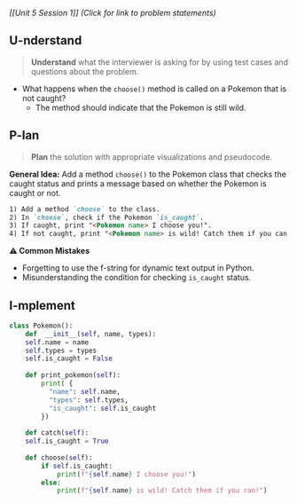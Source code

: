 *[[Unit 5 Session 1]] (Click for link to problem statements)*

## U-nderstand
 
> **Understand** what the interviewer is asking for by using test cases and questions about the problem.

- What happens when the `choose()` method is called on a Pokemon that is not caught?
  - The method should indicate that the Pokemon is still wild.

## P-lan

> **Plan** the solution with appropriate visualizations and pseudocode.

**General Idea:** Add a method `choose()` to the Pokemon class that checks the caught status and prints a message based on whether the Pokemon is caught or not.

```markdown
1) Add a method `choose` to the class.
2) In `choose`, check if the Pokemon `is_caught`.
3) If caught, print "<Pokemon name> I choose you!".
4) If not caught, print "<Pokemon name> is wild! Catch them if you can!".
```

**⚠️ Common Mistakes**

- Forgetting to use the f-string for dynamic text output in Python.
- Misunderstanding the condition for checking `is_caught` status.

## I-mplement

```python
class Pokemon():
    def  __init__(self, name, types):
    self.name = name
    self.types = types
    self.is_caught = False
        
    def print_pokemon(self):
        print( {
          "name": self.name,
          "types": self.types,
          "is_caught": self.is_caught
        })
  
    def catch(self):
    self.is_caught = True
      
    def choose(self):
        if self.is_caught:
            print(f"{self.name} I choose you!")
        else:
            print(f"{self.name} is wild! Catch them if you can!")
      
```